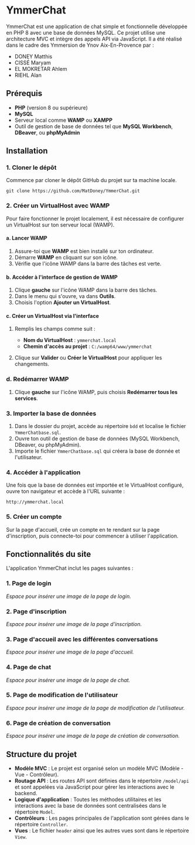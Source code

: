 
# YmmerChat

YmmerChat est une application de chat simple et fonctionnelle développée en PHP 8 avec une base de données MySQL. Ce projet utilise une architecture MVC et intègre des appels API via JavaScript. Il a été réalisé dans le cadre des Ymmersion de Ynov Aix-En-Provence par :
 - DONEY Matthis 
 - CISSÉ Maryam
 - EL MOKRETAR Ahlem
 - RIEHL Alan

## Prérequis

-   **PHP** (version 8 ou supérieure)
-   **MySQL**
-   Serveur local comme **WAMP** ou **XAMPP**
-   Outil de gestion de base de données tel que **MySQL Workbench**, **DBeaver**, ou **phpMyAdmin**

## Installation

### 1. Cloner le dépôt

Commence par cloner le dépôt GitHub du projet sur ta machine locale.

`git clone https://github.com/MatDoney/YmmerChat.git` 

### 2. Créer un VirtualHost avec WAMP

Pour faire fonctionner le projet localement, il est nécessaire de configurer un VirtualHost sur ton serveur local (WAMP).

#### a. Lancer WAMP

1.  Assure-toi que **WAMP** est bien installé sur ton ordinateur.
2.  Démarre **WAMP** en cliquant sur son icône.
3.  Vérifie que l'icône WAMP dans la barre des tâches est verte.

#### b. Accéder à l'interface de gestion de WAMP

1.  Clique **gauche** sur l'icône WAMP dans la barre des tâches.
2.  Dans le menu qui s'ouvre, va dans **Outils**.
3.  Choisis l'option **Ajouter un VirtualHost**.

#### c. Créer un VirtualHost via l'interface

1.  Remplis les champs comme suit :
    
    -   **Nom du VirtualHost** : `ymmerchat.local`
    -   **Chemin d'accès au projet** : `C:/wamp64/www/ymmerchat`
2.  Clique sur **Valider** ou **Créer le VirtualHost** pour appliquer les changements.
    


    

### d. Redémarrer WAMP

1.  Clique **gauche** sur l'icône WAMP, puis choisis **Redémarrer tous les services**.

### 3. Importer la base de données

1.  Dans le dossier du projet, accède au répertoire `bdd` et localise le fichier `YmmerChatbase.sql`.
2.  Ouvre ton outil de gestion de base de données (MySQL Workbench, DBeaver, ou phpMyAdmin).
3.  Importe le fichier `YmmerChatbase.sql` qui créera la base de donnée et l'utilisateur.

### 4. Accéder à l'application

Une fois que la base de données est importée et le VirtualHost configuré, ouvre ton navigateur et accède à l'URL suivante :

`http://ymmerchat.local` 

### 5. Créer un compte

Sur la page d'accueil, crée un compte en te rendant sur la page d'inscription, puis connecte-toi pour commencer à utiliser l'application.

## Fonctionnalités du site

L'application YmmerChat inclut les pages suivantes :

### 1. Page de login

_Espace pour insérer une image de la page de login._

### 2. Page d'inscription

_Espace pour insérer une image de la page d'inscription._

### 3. Page d'accueil avec les différentes conversations

_Espace pour insérer une image de la page d'accueil._

### 4. Page de chat

_Espace pour insérer une image de la page de chat._

### 5. Page de modification de l'utilisateur

_Espace pour insérer une image de la page de modification de l'utilisateur._

### 6. Page de création de conversation

_Espace pour insérer une image de la page de création de conversation._

## Structure du projet

-   **Modèle MVC** : Le projet est organisé selon un modèle MVC (Modèle - Vue - Contrôleur).
-   **Routage API** : Les routes API sont définies dans le répertoire `/model/api` et sont appelées via JavaScript pour gérer les interactions avec le backend.
-   **Logique d'application** : Toutes les méthodes utilitaires et les interactions avec la base de données sont centralisées dans le répertoire `Model`.
-   **Contrôleurs** : Les pages principales de l'application sont gérées dans le répertoire `Controller`.
-   **Vues** : Le fichier `header` ainsi que les autres vues sont dans le répertoire `View`.
